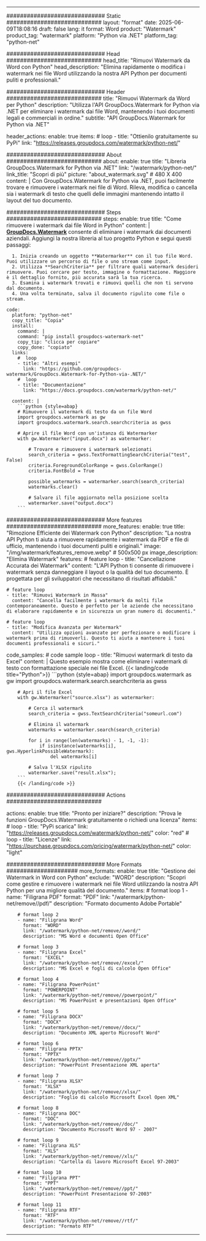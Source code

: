 
---
############################# Static ############################
layout: "format"
date:  2025-06-09T18:08:16
draft: false
lang: it
format: Word
product: "Watermark"
product_tag: "watermark"
platform: "Python via .NET"
platform_tag: "python-net"

############################# Head ############################
head_title: "Rimuovi Watermark da Word con Python"
head_description: "Elimina rapidamente o modifica i watermark nei file Word utilizzando la nostra API Python per documenti puliti e professionali."

############################# Header ############################
title: "Rimuovi Watermark da Word per Python" 
description: "Utilizza l'API GroupDocs.Watermark for Python via .NET per eliminare i watermark dai file Word, mantenendo i tuoi documenti legali e commerciali in ordine."
subtitle: "API GroupDocs.Watermark for Python via .NET" 

header_actions:
  enable: true
  items:
    #  loop
    - title: "Ottienilo gratuitamente su PyPi"
      link: "https://releases.groupdocs.com/watermark/python-net/"
      
############################# About ############################
about:
    enable: true
    title: "Libreria GroupDocs.Watermark for Python via .NET"
    link: "/watermark/python-net/"
    link_title: "Scopri di più"
    picture: "about_watermark.svg" # 480 X 400
    content: |
       Con GroupDocs.Watermark for Python via .NET, puoi facilmente trovare e rimuovere i watermark nei file di Word. Rileva, modifica o cancella sia i watermark di testo che quelli delle immagini mantenendo intatto il layout del tuo documento.

############################# Steps ############################
steps:
    enable: true
    title: "Come rimuovere i watermark dai file Word in Python"
    content: |
      **[GroupDocs.Watermark](https://products.groupdocs.com/watermark/python-net/)** consente di eliminare i watermark dai documenti aziendali. Aggiungi la nostra libreria al tuo progetto Python e segui questi passaggi:
      
      1. Inizia creando un oggetto **Watermarker** con il tuo file Word. Puoi utilizzare un percorso di file o uno stream come input.
      2. Utilizza **SearchCriteria** per filtrare quali watermark desideri rimuovere. Puoi cercare per testo, immagine o formattazione. Maggiore è il dettaglio fornito, più accurata sarà la tua ricerca.
      3. Esamina i watermark trovati e rimuovi quelli che non ti servono dal documento.
      4. Una volta terminato, salva il documento ripulito come file o stream.
   
    code:
      platform: "python-net"
      copy_title: "Copia"
      install:
        command: |
        command: "pip install groupdocs-watermark-net"
        copy_tip: "clicca per copiare"
        copy_done: "copiato"
      links:
        #  loop
        - title: "Altri esempi"
          link: "https://github.com/groupdocs-watermark/GroupDocs.Watermark-for-Python-via-.NET/"
        #  loop
        - title: "Documentazione"
          link: "https://docs.groupdocs.com/watermark/python-net/"
          
      content: |
        ```python {style=abap}
        # Rimuovere il watermark di testo da un file Word
        import groupdocs.watermark as gw
        import groupdocs.watermark.search.searchcriteria as gwss

        # Aprire il file Word con un'istanza di Watermarker
        with gw.Watermarker("input.docx") as watermarker:

            # Trovare e rimuovere i watermark selezionati
            search_criteria = gwss.TextFormattingSearchCriteria("test", False)
            criteria.ForegroundColorRange = gwss.ColorRange()
            criteria.FontBold = True

            possible_watermarks = watermarker.search(search_criteria)
            watermarks.clear()

            # Salvare il file aggiornato nella posizione scelta
            watermarker.save("output.docx")
        ```            

############################# More features ############################
more_features:
  enable: true
  title: "Rimozione Efficiente dei Watermark con Python"
  description: "La nostra API Python ti aiuta a rimuovere rapidamente i watermark da PDF e file di ufficio, mantenendo i tuoi documenti puliti e originali."
  image: "/img/watermark/features_remove.webp" # 500x500 px
  image_description: "Elimina Watermark"
  features:
    # feature loop
    - title: "Cancellazione Accurata dei Watermark"
      content: "L'API Python ti consente di rimuovere i watermark senza danneggiare il layout o la qualità del tuo documento. È progettata per gli sviluppatori che necessitano di risultati affidabili."

    # feature loop
    - title: "Rimuovi Watermark in Massa"
      content: "Cancella facilmente i watermark da molti file contemporaneamente. Questo è perfetto per le aziende che necessitano di elaborare rapidamente e in sicurezza un gran numero di documenti."

    # feature loop
    - title: "Modifica Avanzata per Watermark"
      content: "Utilizza opzioni avanzate per perfezionare o modificare i watermark prima di rimuoverli. Questo ti aiuta a mantenere i tuoi documenti professionali e sicuri."
      
  code_samples:
    # code sample loop
    - title: "Rimuovi watermark di testo da Excel"
      content: |
        Questo esempio mostra come eliminare i watermark di testo con formattazione speciale nei file Excel.
        {{< landing/code title="Python">}}
        ```python {style=abap}
        import groupdocs.watermark as gw
        import groupdocs.watermark.search.searchcriteria as gwss

        # Apri il file Excel
        with gw.Watermarker("source.xlsx") as watermarker:

            # Cerca il watermark
            search_criteria = gwss.TextSearchCriteria("someurl.com")

            # Elimina il watermark
            watermarks = watermarker.search(search_criteria)

            for i in range(len(watermarks) - 1, -1, -1):
                if isinstance(watermarks[i], gws.HyperlinkPossibleWatermark):
                    del watermarks[i]

            # Salva l'XLSX ripulito
            watermarker.save("result.xlsx");
        ```
        {{< /landing/code >}}


############################# Actions ############################

actions:
  enable: true
  title: "Pronto per iniziare?"
  description: "Prova le funzioni GroupDocs.Watermark gratuitamente o richiedi una licenza"
  items:
    #  loop
    - title: "PyPi scarica"
      link: "https://releases.groupdocs.com/watermark/python-net/"
      color: "red"
        #  loop
    - title: "Licenze"
      link: "https://purchase.groupdocs.com/pricing/watermark/python-net/"
      color: "light"


############################# More Formats #####################
more_formats:
    enable: true
    title: "Gestione dei Watermark in Word con Python"
    exclude: "WORD"
    description: "Scopri come gestire e rimuovere i watermark nei file Word utilizzando la nostra API Python per una migliore qualità del documento."
    items: 
        # format loop 1
        - name: "Filigrana PDF"
          format: "PDF"
          link: "/watermark/python-net/remove//pdf/"
          description: "Formato documento Adobe Portable"

        # format loop 2
        - name: "Filigrana Word"
          format: "WORD"
          link: "/watermark/python-net/remove//word/"
          description: "MS Word e documenti Open Office"
          
        # format loop 3
        - name: "Filigrana Excel"
          format: "EXCEL"
          link: "/watermark/python-net/remove//excel/"
          description: "MS Excel e fogli di calcolo Open Office"

        # format loop 4
        - name: "Filigrana PowerPoint"
          format: "POWERPOINT"
          link: "/watermark/python-net/remove//powerpoint/"
          description: "MS PowerPoint e presentazioni Open Office"

        # format loop 5
        - name: "Filigrana DOCX"
          format: "DOCX"
          link: "/watermark/python-net/remove//docx/"
          description: "Documento XML aperto Microsoft Word"
          
        # format loop 6
        - name: "Filigrana PPTX"
          format: "PPTX"
          link: "/watermark/python-net/remove//pptx/"
          description: "PowerPoint Presentazione XML aperta"
          
        # format loop 7
        - name: "Filigrana XLSX"
          format: "XLSX"
          link: "/watermark/python-net/remove//xlsx/"
          description: "Foglio di calcolo Microsoft Excel Open XML"

        # format loop 8
        - name: "Filigrana DOC"
          format: "DOC"
          link: "/watermark/python-net/remove//doc/"
          description: "Documento Microsoft Word 97 - 2007"

        # format loop 9
        - name: "Filigrana XLS"
          format: "XLS"
          link: "/watermark/python-net/remove//xls/"
          description: "Cartella di lavoro Microsoft Excel 97-2003"

        # format loop 10
        - name: "Filigrana PPT"
          format: "PPT"
          link: "/watermark/python-net/remove//ppt/"
          description: "PowerPoint Presentazione 97-2003"

        # format loop 11
        - name: "Filigrana RTF"
          format: "RTF"
          link: "/watermark/python-net/remove//rtf/"
          description: "Formato RTF"

---